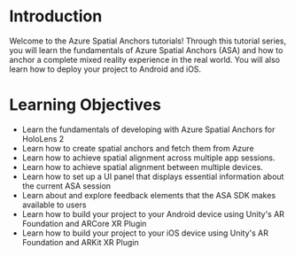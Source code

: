 # Introduction

Welcome to the Azure Spatial Anchors tutorials! Through this tutorial series, you will learn the fundamentals of Azure Spatial Anchors (ASA) and how to anchor a complete mixed reality experience in the real world. You will also learn how to deploy your project to Android and iOS.

# Learning Objectives 

* Learn the fundamentals of developing with Azure Spatial Anchors for HoloLens 2
* Learn how to create spatial anchors and fetch them from Azure
* Learn how to achieve spatial alignment across multiple app sessions.
* Learn how to achieve spatial alignment between multiple devices.
* Learn how to set up a UI panel that displays essential information about the current ASA session
* Learn about and explore feedback elements that the ASA SDK makes available to users
* Learn how to build your project to your Android device using Unity's AR Foundation and ARCore XR Plugin
* Learn how to build your project to your iOS device using Unity's AR Foundation and ARKit XR Plugin